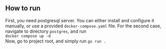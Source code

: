 ## How to run
First, you need postgresql server.
You can either install and configure it manually, or use a provided `docker-compose.yaml` file.
For the second case, navigate to directory `postgres`, and run  
`docker compose up -d`  
Now, go to project root, and simply run `go run .`
